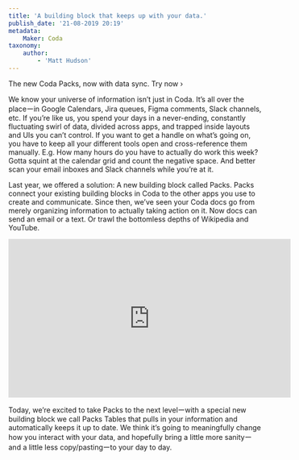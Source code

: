 ```yaml
---
title: 'A building block that keeps up with your data.'
publish_date: '21-08-2019 20:19'
metadata:
    Maker: Coda
taxonomy:
    author:
        - 'Matt Hudson'
---
```


The new Coda Packs, now with data sync. Try now ›

We know your universe of information isn’t just in Coda. It’s all over the placeーin Google Calendars, Jira queues, Figma comments, Slack channels, etc. If you’re like us, you spend your days in a never-ending, constantly fluctuating swirl of data, divided across apps, and trapped inside layouts and UIs you can’t control. If you want to get a handle on what’s going on, you have to keep all your different tools open and cross-reference them manually. E.g. How many hours do you have to actually do work this week? Gotta squint at the calendar grid and count the negative space. And better scan your email inboxes and Slack channels while you’re at it.

Last year, we offered a solution: A new building block called Packs. Packs connect your existing building blocks in Coda to the other apps you use to create and communicate. Since then, we’ve seen your Coda docs go from merely organizing information to actually taking action on it. Now docs can send an email or a text. Or trawl the bottomless depths of Wikipedia and YouTube.

<iframe width="560" height="315" src="https://www.youtube.com/embed/Kl2FkkQ-W4I" frameborder="0" allow="accelerometer; autoplay; encrypted-media; gyroscope; picture-in-picture" allowfullscreen></iframe>

Today, we’re excited to take Packs to the next levelーwith a special new building block we call Packs Tables that pulls in your information and automatically keeps it up to date. We think it’s going to meaningfully change how you interact with your data, and hopefully bring a little more sanityーand a little less copy/pastingーto your day to day.